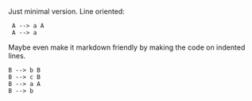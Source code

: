 Just minimal version.  Line oriented:


     A --> a A
     A --> a

Maybe even make it markdown friendly
by making the code on indented lines.


    B --> b B
    B --> c B
    B --> a A
    B --> b
